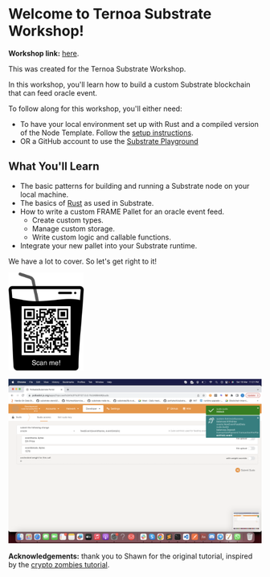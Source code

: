 
# Welcome to Ternoa Substrate Workshop!

**Workshop link:** [here](https://immanuel-john.github.io/ternoa-substrate-workshop/#/workshop/start).

This was created for the Ternoa Substrate Workshop.

In this workshop, you'll learn how to build a custom Substrate blockchain that can feed oracle event.

To follow along for this workshop, you'll either need:

- To have your local environment set up with Rust and a compiled version of the Node Template. Follow the [setup instructions](https://docs.substrate.io/tutorials/v3/create-your-first-substrate-chain/#install-required-packages).
- OR a GitHub account to use the [Substrate Playground](https://playground.substrate.dev/?deploy=node-template)

## What You'll Learn

* The basic patterns for building and running a Substrate node on your local machine.
* The basics of [Rust](https://www.rust-lang.org/) as used in Substrate.
* How to write a custom FRAME Pallet for an oracle event feed.
	* Create custom types.
	* Manage custom storage.
	* Write custom logic and callable functions.
* Integrate your new pallet into your Substrate runtime.

We have a lot to cover.
So let's get right to it!

<!-- slide:break -->

<img src="assets/qr-code.png" alt="qr-code" width="150"/>

![substrate](assets/final-polkadotjs.png)

**Acknowledgements:** thank you to Shawn for the original tutorial, inspired by the [crypto zombies tutorial](https://cryptozombies.io/en/lesson/1/chapter/1).
